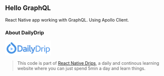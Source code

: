 ## Hello GraphQL

React Native app working with GraphQL. Using Apollo Client.

### About DailyDrip
![DailyDrip](dailydrip.png)
>This code is part of [React Native
>Drips](https://www.dailydrip.com/topics/react-native/), a daily and continous
>learning website where you can just spend 5min a day and learn things.